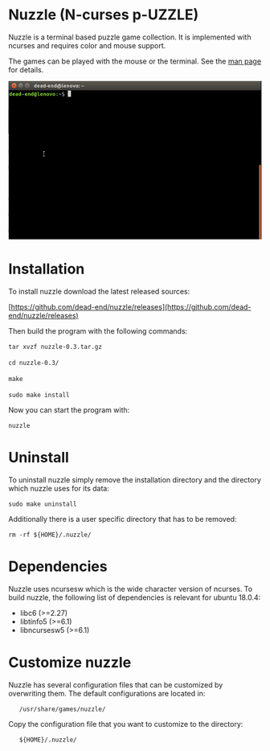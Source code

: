 # Nuzzle (N-curses p-UZZLE)

Nuzzle is a terminal based puzzle game collection. It is implemented with 
ncurses and requires color and mouse support.

The games can be played with the mouse or the terminal. See the 
[man page](https://github.com/dead-end/nuzzle/tree/master/man)
for details.

![Example](res/nuzzle-example.gif)

# Installation

To install nuzzle download the latest released sources:

[https://github.com/dead-end/nuzzle/releases](https://github.com/dead-end/nuzzle/releases)

Then build the program with the following commands:

```
tar xvzf nuzzle-0.3.tar.gz

cd nuzzle-0.3/

make

sudo make install
```

Now you can start the program with:

```
nuzzle
```

# Uninstall

To uninstall nuzzle simply remove the installation directory and the directory which nuzzle uses for its data: 

```
sudo make uninstall
```

Additionally there is a user specific directory that has to be removed:

```
rm -rf ${HOME}/.nuzzle/
```

# Dependencies

Nuzzle uses ncursesw which is the wide character version of ncurses. To build 
nuzzle, the following list of dependencies is relevant for ubuntu 18.0.4:

- libc6 (>=2.27)
- libtinfo5 (>=6.1)
- libncursesw5 (>=6.1)

# Customize nuzzle

Nuzzle has several configuration files that can be customized by overwriting 
them. The default configurations are located in:

       /usr/share/games/nuzzle/

Copy the configuration file that you want to customize to the directory:       

       ${HOME}/.nuzzle/

